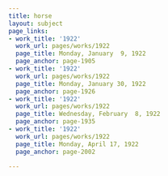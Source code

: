 ```yaml
---
title: horse
layout: subject
page_links:
- work_title: '1922'
  work_url: pages/works/1922
  page_title: Monday, January  9, 1922
  page_anchor: page-1905
- work_title: '1922'
  work_url: pages/works/1922
  page_title: Monday, January 30, 1922
  page_anchor: page-1926
- work_title: '1922'
  work_url: pages/works/1922
  page_title: Wednesday, February  8, 1922
  page_anchor: page-1935
- work_title: '1922'
  work_url: pages/works/1922
  page_title: Monday, April 17, 1922
  page_anchor: page-2002

---
```

